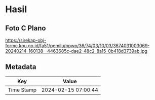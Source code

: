 # Hasil

## Foto C Plano

https://sirekap-obj-formc.kpu.go.id/fa51/pemilu/ppwp/36/74/03/10/03/3674031003069-20240214-160138--4463685c-dae2-48c2-8a15-0b418d3739ab.jpg


## Metadata

| Key        | Value               |
| ---------- | ------------------- |
| Time Stamp | 2024-02-15 07:00:44 |



